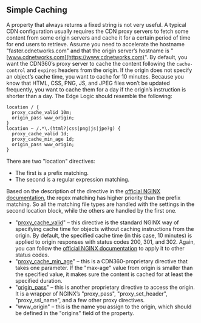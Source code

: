 ## Simple Caching

A property that always returns a fixed string is not very useful. A typical CDN configuration usually requires the CDN proxy servers to fetch some content from some origin servers and cache it for a certain period of time for end users to retrieve. Assume you need to accelerate the hostname "faster.cdnetworks.com" and that the origin server’s hostname is "[www.cdnetworks.com](https://www.cdnetworks.com)". By default, you want the CDN360’s proxy server to cache the content following the `cache-control` and `expires` headers from the origin. If the origin does not specify an object’s cache time, you want to cache for 10 minutes. Because you know that HTML, CSS, PNG, JS, and JPEG files won’t be updated frequently, you want to cache them for a day if the origin’s instruction is shorter than a day. The Edge Logic should resemble the following:
```nginx
location / {
  proxy_cache_valid 10m;
  origin_pass www_origin;
}
location ~ /.*\.(html?|css|png|js|jpe?g) {
  proxy_cache_valid 1d;
  proxy_cache_min_age 1d;
  origin_pass www_origin;
}
```
There are two "location" directives:

*   The first is a prefix matching.
*   The second is a regular expression matching. 

Based on the description of the directive in the [official NGINX documentation](http://nginx.org/en/docs/http/ngx_http_core_module.html#location), the regex matching has higher priority than the prefix matching. So all the matching file types are handled with the settings in the second location block, while the others are handled by the first one. 
*   "[proxy_cache_valid](</docs/edge-logic/supported-directives.md#proxy_cache_valid>)" – this directive is the standard NGINX way of specifying cache time for objects without caching instructions from the origin. By default, the specified cache time (in this case, 10 minutes) is applied to origin responses with status codes 200, 301, and 302. Again, you can follow the [official NGINX documentation](http://nginx.org/en/docs/http/ngx_http_proxy_module.html#proxy_cache_valid) to apply it to other status codes. 
*   "[proxy_cache_min_age](</docs/edge-logic/supported-directives.md#proxy_cache_min_age>)"  – this is a CDN360-proprietary directive that takes one parameter. If the "max-age" value from origin is smaller than the specified value, it makes sure the content is cached for at least the specified duration. 
*   "[origin_pass](</docs/edge-logic/supported-directives.md#origin_pass>)" – this is another proprietary directive to access the origin. It is a wrapper of NGINX’s "proxy_pass", "proxy_set_header", "proxy_ssl_name", and a few other proxy directives. 
*   "www_origin" – this is the name you assign to the origin, which should be defined in the "origins" field of the property.
